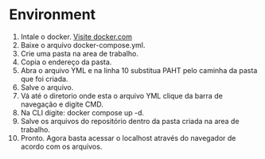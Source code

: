# Environment
1. Intale o docker. [Visite docker.com]("https://www.docker.com/products/docker-desktop/)
2. Baixe o arquivo docker-compose.yml.
3. Crie uma pasta na area de trabalho.
4. Copia o endereço da pasta.
5. Abra o arquivo YML e na linha 10 substitua PAHT pelo caminha da pasta que foi criada.
6. Salve o arquivo.
7. Vá até o diretorio onde esta o arquivo YML clique da barra de navegação e digite CMD.
8. Na CLI digite: docker compose up -d.
9. Salve os arquivos do repositório dentro da pasta criada na area de trabalho.
10. Pronto. Agora basta acessar o localhost através do navegador de acordo com os arquivos.
